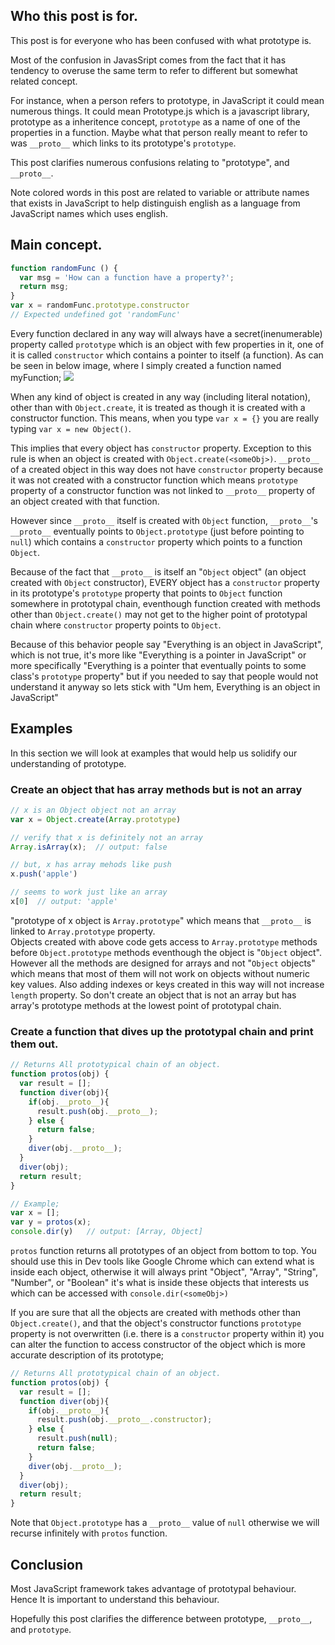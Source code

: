 ## Who this post is for.
This post is for everyone who has been confused with what prototype is.  

Most of the confusion in JavasSript comes from the fact that it has tendency to overuse the same term to refer to different but somewhat related concept.

For instance, when a person refers to prototype, in JavaScript it could mean numerous things. It could mean Prototype.js which is a javascript library, prototype as a inheritence concept, `prototype` as a name of one of the properties in a function. Maybe what that person really meant to refer to was `__proto__` which links to its prototype's `prototype`.

This post clarifies numerous confusions relating to "prototype", and `__proto__`.

Note colored words in this post are related to variable or attribute names that exists in JavaScript to help distinguish english as a language from JavaScript names which uses english.

## Main concept.
```javascript
function randomFunc () {
  var msg = 'How can a function have a property?';
  return msg;
}
var x = randomFunc.prototype.constructor  
// Expected undefined got 'randomFunc'
```
Every function declared in any way will always have a secret(inenumerable) property called `prototype` which is an object with few properties in it, one of it is called `constructor` which contains a pointer to itself (a function). As can be seen in below image, where I simply created a function named myFunction;
![](https://raw.githubusercontent.com/imskojs/imskojs.github.io/master/constructor.png)

When any kind of object is created in any way (including literal notation), other than with `Object.create`, it is treated as though it is created with a constructor function. This means, when you type `var x = {}` you are really typing `var x = new Object()`.

This implies that every object has `constructor` property. Exception to this rule is when an object is created with `Object.create(<someObj>)`.  `__proto__` of a created object in this way does not have `constructor` property because it was not created with a constructor function which means `prototype` property of a constructor function was not linked to `__proto__` property of an object created with that function. 

However since `__proto__` itself is created with `Object` function, `__proto__`'s `__proto__` eventually points to `Object.prototype` (just before pointing to `null`) which contains a `constructor` property which points to a function `Object`. 

Because of the fact that `__proto__` is itself an "`Object` object" (an object created with `Object` constructor), EVERY object has a `constructor` property in its prototype's `prototype` property that points to `Object` function somewhere in prototypal chain, eventhough function created with methods other than `Object.create()` may not get to the higher point of prototypal chain where `constructor` property points to `Object`.

Because of this behavior people say "Everything is an object in JavaScript", which is not true, it's more like "Everything is a pointer in JavaScript" or more specifically "Everything is a pointer that eventually points to some class's `prototype` property" but if you needed to say that people would not understand it anyway so lets stick with "Um hem, Everything is an object in JavaScript"

## Examples
In this section we will look at examples that would help us solidify our understanding of prototype.


### Create an object that has array methods but is not an array

```javascript
// x is an Object object not an array
var x = Object.create(Array.prototype)

// verify that x is definitely not an array
Array.isArray(x);  // output: false

// but, x has array mehods like push
x.push('apple')

// seems to work just like an array
x[0]  // output: 'apple'
```
"prototype of x object is `Array.prototype`" which means that `__proto__` is linked to `Array.prototype` property.  
Objects created with above code gets access to `Array.prototype` methods before `Object.prototype` methods eventhough the object is "`Object` object". However all the methods are designed for arrays and not "`Object` objects" which means that most of them will not work on objects without numeric key values. Also adding indexes or keys created in this way will not increase `length` property. So don't create an object that is not an array but has array's prototype methods at the lowest point of prototypal chain.

### Create a function that dives up the prototypal chain and print them out.
```javascript
// Returns All prototypical chain of an object.
function protos(obj) {
  var result = [];
  function diver(obj){
    if(obj.__proto__){
      result.push(obj.__proto__);
    } else {
      return false;
    }
    diver(obj.__proto__);
  }
  diver(obj);
  return result;
}

// Example;
var x = [];
var y = protos(x); 
console.dir(y)   // output: [Array, Object]
```
`protos` function returns all prototypes of an object from bottom to top.
You should use this in Dev tools like Google Chrome which can extend what is inside each object, otherwise it will always print "Object", "Array", "String", "Number", or "Boolean" it's what is inside these objects that interests us which can be accessed with `console.dir(<someObj>)`

If you are sure that all the objects are created with methods other than `Object.create()`, and that the object's constructor functions `prototype` property is not overwritten (i.e. there is a `constructor` property within it) you can alter the function to access constructor of the object which is more accurate description of its prototype;
```javascript
// Returns All prototypical chain of an object.
function protos(obj) {
  var result = [];
  function diver(obj){
    if(obj.__proto__){
      result.push(obj.__proto__.constructor);
    } else {
      result.push(null);
      return false;
    }
    diver(obj.__proto__);
  }
  diver(obj);
  return result;
}

```
Note that `Object.prototype` has a `__proto__` value of `null` otherwise we will recurse infinitely with `protos` function.


## Conclusion
Most JavaScript framework takes advantage of prototypal behaviour. Hence It is important to understand this behaviour.

Hopefully this post clarifies the difference between prototype, `__proto__`, and `prototype`.

  

